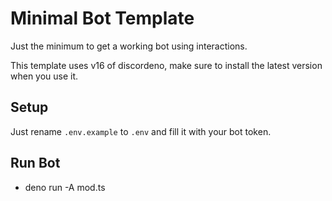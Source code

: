 # Minimal Bot Template

Just the minimum to get a working bot using interactions.

This template uses v16 of discordeno, make sure to install the latest version when you use it.

## Setup

Just rename `.env.example` to `.env` and fill it with your bot token.

## Run Bot

- deno run -A mod.ts
